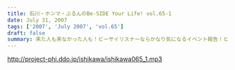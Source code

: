 ```yaml
---
title: 石川・ホンマ・ぶるんのBe-SIDE Your Life! vol.65-1
date: July 31, 2007
tags: ['2007', 'July 2007', 'vol.65']
draft: false
summary: 来た人も来なかった人も！ビーサイリスナーならかなり気になるイベント報告！といきたいところですが・・・お三方の疲労度はかなりのモノ！？今回は声質にも現れているかもしれません！声でてねぇ〜〜二本目からは、現場の様子を配信しますよ〜〜NAMAE
---
```


http://project-phi.ddo.jp/ishikawa/ishikawa065_1.mp3